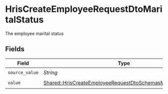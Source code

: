 # HrisCreateEmployeeRequestDtoMaritalStatus

The employee marital status


## Fields

| Field                                                                                                                                         | Type                                                                                                                                          | Required                                                                                                                                      | Description                                                                                                                                   |
| --------------------------------------------------------------------------------------------------------------------------------------------- | --------------------------------------------------------------------------------------------------------------------------------------------- | --------------------------------------------------------------------------------------------------------------------------------------------- | --------------------------------------------------------------------------------------------------------------------------------------------- |
| `source_value`                                                                                                                                | *String*                                                                                                                                      | :heavy_check_mark:                                                                                                                            | N/A                                                                                                                                           |
| `value`                                                                                                                                       | [Shared::HrisCreateEmployeeRequestDtoSchemasMaritalStatusValue](../../models/shared/hriscreateemployeerequestdtoschemasmaritalstatusvalue.md) | :heavy_check_mark:                                                                                                                            | N/A                                                                                                                                           |